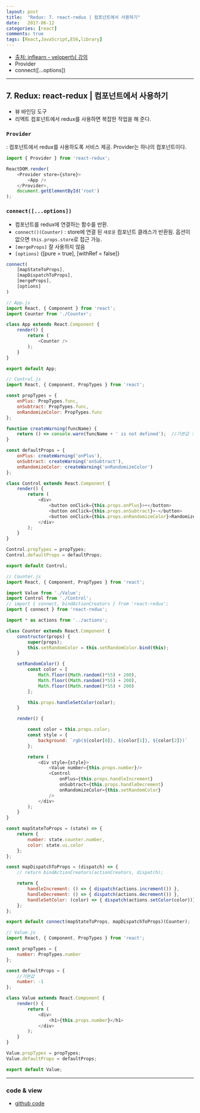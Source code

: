 ```yaml
---
layout: post
title:  "Redux: 7. react-redux | 컴포넌트에서 사용하기"
date:   2017-06-12
categories: [react]
comments: true
tags: [React,JavaScript,ES6,library]
---
```


- [출처: inflearn - velopert님 강의](https://www.inflearn.com/course/react-%EA%B0%95%EC%A2%8C-velopert/)
- Provider
- connect([...options])

<!--more-->

---

## 7. Redux: react-redux | 컴포넌트에서 사용하기
- 뷰 바인딩 도구
- 리액트 컴포넌트에서 redux를 사용하면 복잡한 작업을 해 준다.


### `Provider` <br>
: 컴포넌트에서 redux를 사용하도록 서비스 제공. Provider는 하나의 컴포넌트이다. <br>

```js
import { Provider } from 'react-redux';

ReactDOM.render(
    <Provider store={store}>
        <App />
    </Provider>,
    document.getElementById('root')
);
```

### `connect([...options])` <br>
- 컴포넌트를 redux에 연결하는 함수를 반환.
- `connect()(Counter)` : store에 연결 된 `새로운` 컴포넌트 클래스가 반환됨. 옵션이 없으면 `this.props.store`로 접근 가능.
- `[mergeProps]` 잘 사용하지 않음
- `[options]` {[pure = true], [withRef = false]}

```js
connect(
    [mapStateToProps],
    [mapDispatchToProps],
    [mergeProps],
    [options]
)
```

```js
// App.js
import React, { Component } from 'react';
import Counter from './Counter';

class App extends React.Component {
    render() {
        return (
            <Counter />
        );
    }
}

export default App;
```

```js
// Control.js
import React, { Component, PropTypes } from 'react';

const propTypes = {
    onPlus: PropTypes.func,
    onSubtract: PropTypes.func,
    onRandomizeColor: PropTypes.func
};

function createWarning(funcName) {
    return () => console.warn(funcName + ' is not defined');  //기본값 : 함수가 설정 되지 않았다고 경고를 띄움
}

const defaultProps = {
    onPlus: createWarning('onPlus'),
    onSubtract: createWarning('onSubtract'),
    onRandomizeColor: createWarning('onRandomizeColor')
};

class Control extends React.Component {
    render() {
        return (
            <div>
                <button onClick={this.props.onPlus}>+</button>
                <button onClick={this.props.onSubtract}>-</button>
                <button onClick={this.props.onRandomizeColor}>Randomize Color</button>
            </div>
        );
    }
}

Control.propTypes = propTypes;
Control.defaultProps = defaultProps;

export default Control;
```

```js
// Counter.js
import React, { Component, PropTypes } from 'react';

import Value from './Value';
import Control from './Control';
// import { connect, bindActionCreators } from 'react-redux';
import { connect } from 'react-redux';

import * as actions from '../actions';

class Counter extends React.Component {
    constructor(props) {
        super(props);
        this.setRandomColor = this.setRandomColor.bind(this);
    }

    setRandomColor() {
        const color = [
            Math.floor((Math.random()*55) + 200),
            Math.floor((Math.random()*55) + 200),
            Math.floor((Math.random()*55) + 200)
        ];

        this.props.handleSetColor(color);
    }

    render() {

        const color = this.props.color;
        const style = {
            background: `rgb(${color[0]}, ${color[1]}, ${color[2]})`
        };

        return (
            <div style={style}>
                <Value number={this.props.number}/>
                <Control
                    onPlus={this.props.handleIncrement}
                    onSubtract={this.props.handleDecrement}
                    onRandomizeColor={this.setRandomColor}
                />
            </div>
        );
    }
}

const mapStateToProps = (state) => {
    return {
        number: state.counter.number,
        color: state.ui.color
    };
};

const mapDispatchToProps = (dispatch) => {
    // return bindActionCreators(actionCreators, dispatch);

    return {
        handleIncrement: () => { dispatch(actions.increment()) },
        handleDecrement: () => { dispatch(actions.decrement()) },
        handleSetColor: (color) => { dispatch(actions.setColor(color))}
    };
};

export default connect(mapStateToProps, mapDispatchToProps)(Counter);
```


```js
// Value.js
import React, { Component, PropTypes } from 'react';

const propTypes = {
    number: PropTypes.number
};

const defaultProps = {
    //기본값
    number: -1
};

class Value extends React.Component {
    render() {
        return (
            <div>
                <h1>{this.props.number}</h1>
            </div>
        );
    }
}

Value.propTypes = propTypes;
Value.defaultProps = defaultProps;

export default Value;
```

---

### code & view
- [github code](https://github.com/rockquai/React-Express/tree/master/05.React-Redux/redux-example)